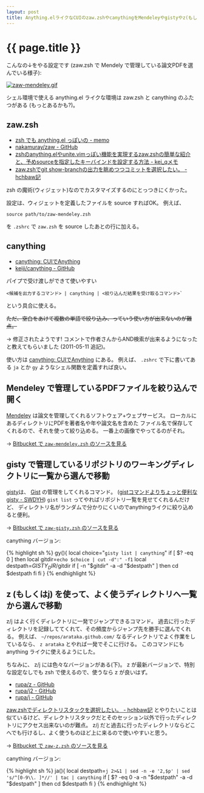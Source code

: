 ```yaml
---
layout: post
title: Anything.elライクなCUIのzaw.zshやcanythingをMendeleyやgistyやz(もしくはj)と使う設定
---
```


# {{ page.title }} #

こんなの↓をやる設定です
(zaw.zsh で Mendely で管理している論文PDFを選んでいる様子):

[![zaw-mendeley.gif][fig_img_1]][fig_link_1]

[fig_img_1]: https://lh5.googleusercontent.com/_SAwQBQ7QF-E/TaXBwp6tnKI/AAAAAAAAAZw/D4aXfeWLKKg/s800/zaw-mendeley.gif
[fig_link_1]: https://picasaweb.google.com/lh/photo/j39yVxLpdSRnq_vXG17k8w?feat=embedwebsite

シェル環境で使える anything.el ライクな環境は
zaw.zsh と canything のふたつがある (もっとあるかも?)。

## zaw.zsh ##

- [zsh でも anything.el っぽいの - memo](http://u7fa9.org/memo/HEAD/archives/2011-02/2011-02-22_1.rst)
- [nakamuray/zaw - GitHub](https://github.com/nakamuray/zaw)
- [zshのanything.elやunite.vimっぽい機能を実現するzaw.zshの簡単な紹介と、予めsourceを指定したキーバインドを設定する方法 - kei_qメモ](http://d.hatena.ne.jp/kei_q/20110309/1299681144)
- [zaw.zshでgit show-branchの出力を眺めつつコミットを選択したい。 - hchbaw記](http://d.hatena.ne.jp/hchbaw/20110302/1299072457)

zsh の魔術(ウィジェット)なのでカスタマイズするのにとっつきにくかった。

設定は、ウィジェットを定義したファイルを source すればOK。
例えば、

    source path/to/zaw-mendeley.zsh

を `.zshrc` で `zaw.zsh` を source したあとの行に加える。


## canything ##

- [canything: CUIでAnything](http://filmlang.org/soft/canything)
- [keiji/canything - GitHub](https://github.com/keiji/canything)

パイプで受け渡しができて使いやすい

    <候補を出力するコマンド> | canything | <絞り込んだ結果を受け取るコマンド>`

という具合に使える。

<strike>
ただ、空白をあけて複数の単語で絞り込み、っていう使い方が出来ないのが難点。
</strike>

→ 修正されたようです!
コメントで作者さんからAND検索が出来るようになったと教えてもらいました
(2011-05-11 追記)。

使い方は [canything: CUIでAnything](http://filmlang.org/soft/canything) にある。
例えば、 `.zshrc` で下に書いてある `ja` とか `gy` ようなシェル関数を定義すれば良い。


## Mendeley で管理しているPDFファイルを絞り込んで開く ##

[Mendeley](http://www.mendeley.com/)
は論文を管理してくれるソフトウェア+ウェブサービス。
ローカルにあるディレクトリにPDFを著者名や年や論文名を含めた
ファイル名で保存してくれるので、それを使って絞り込める。
一番上の画像でやってるのがそれ。

<script src="https://bitbucket.org/tkf/zaw-sources/src/tip/zaw-mendeley.zsh?embed=t">
</script>

→
[Bitbucket で `zaw-mendeley.zsh` のソースを見る](https://bitbucket.org/tkf/zaw-sources/src/tip/zaw-mendeley.zsh)


## gisty で管理しているリポジトリのワーキングディレクトリに一覧から選んで移動 ##

[gisty](https://github.com/swdyh/gisty)は、 [Gist](https://gist.github.com/)
の管理をしてくれるコマンド。
([gistコマンドよりちょっと便利なgisty - SWDYH](http://d.hatena.ne.jp/swdyh/20081207/1228655198))
`gist list` ってやればリポジトリ一覧を見せてくれるんだけど、
ディレクトリ名がランダムで分かりにくいのでanythingライクに絞り込めると便利。

<script src="https://bitbucket.org/tkf/zaw-sources/src/tip/zaw-gisty.zsh?embed=t">
</script>

→
[Bitbucket で `zaw-gisty.zsh` のソースを見る](https://bitbucket.org/tkf/zaw-sources/src/tip/zaw-gisty.zsh)

canything バージョン:

{% highlight sh %}
gy(){
    local choice="`gisty list | canything`"
    if [ $? -eq 0 ]
    then
	local gitdir=`echo $choice | cut -d":" -f1`
	local destpath=$GISTY_DIR/$gitdir
	if [ -n "$gitdir" -a -d "$destpath" ]
	then
	    cd $destpath
	fi
    fi
}
{% endhighlight %}


## z (もしくはj) を使って、よく使うディレクトリへ一覧から選んで移動 ##

z/j はよく行くディレクトリに一発でジャンプできるコマンド。
過去に行ったディレクトリを記録しててくれて、その頻度からジャンプ先を勝手に選んでくれる。
例えば、 `~/repos/arataka.github.com/` なるディレクトリでよく作業をしているなら、 `z arataka` とやれば一発でそこに行ける。
このコマンドにも anything ライクに使えるようにした。

ちなみに、 z/j には色々なバージョンがある(下)。
z が最新バージョンで、特別な設定なしでも zsh で使えるので、使うなら z が良いはず。

- [rupa/z - GitHub](https://github.com/rupa/z)
- [rupa/j2 - GitHub](https://github.com/rupa/j2)
- [rupa/j - GitHub](https://github.com/rupa/j/)

[zaw.zshでディレクトリスタックを選択したい。 - hchbaw記](http://d.hatena.ne.jp/hchbaw/20110224/zawzsh)
とやりたいことは似ているけど、ディレクトリスタックだとそのセッション以外で行ったディレクトリにアクセス出来ないのが難点。
z/j だと過去に行ったディレクトリならどこへでも行けるし、よく使うものほど上に来るので使いやすいと思う。

<script src="https://bitbucket.org/tkf/zaw-sources/src/tip/zaw-z.zsh?embed=t">
</script>

→
[Bitbucket で `zaw-z.zsh` のソースを見る](https://bitbucket.org/tkf/zaw-sources/src/tip/zaw-z.zsh)

canything バージョン:

{% highlight sh %}
ja(){
    local destpath=`j 2>&1 | sed -n -e '2,$p' | sed 's/^[0-9\\. ]*//' | tac | canything`
    if [ $? -eq 0 -a -n "$destpath" -a -d "$destpath" ]
    then
	cd $destpath
    fi
}
{% endhighlight %}
